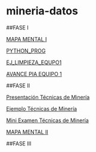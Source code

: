 # mineria-datos

##FASE I

[MAPA MENTAL I](https://github.com/Erickrodriguez3/mineria-datos/blob/main/mapa_mental1.pptx)

[PYTHON_PROG](https://github.com/Erickrodriguez3/mineria-datos/blob/main/python_prog.ipynb)

[EJ_LIMPIEZA_EQUPO1](https://github.com/vanessalinares/MineriaDeDatos002/blob/main/Ej_Limpieza_Equipo1.ipynb)

[AVANCE PIA EQUIPO 1](https://github.com/vanessalinares/MineriaDeDatos002/blob/main/Avance1_PIA_Equipo1.ipynb)


##FASE II

[Presentación Técnicas de Minería](https://github.com/vanessalinares/MineriaDeDatos002/blob/main/Presentacion_SeriesDeTiempo_Equipo1.pdf)

[Ejemplo Técnicas de Minería](https://github.com/vanessalinares/MineriaDeDatos002/blob/main/EjemploSeriesDeTiempo_Equipo1.R)

[Mini Examen Técnicas de Minería](https://github.com/vanessalinares/MineriaDeDatos002/blob/main/Calificaci%C3%B3n_SeriesDeTiempo_Equipo1.pdf)

[MAPA MENTAL II](https://github.com/Erickrodriguez3/mineria-datos/blob/main/MapaMental_2_1803744.docx)

##FASE III
